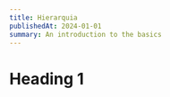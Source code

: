 ```yaml
---
title: Hierarquia
publishedAt: 2024-01-01
summary: An introduction to the basics
---
```


# Heading 1